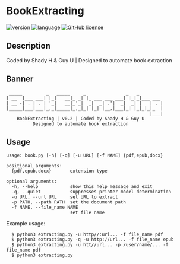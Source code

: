 # BookExtracting

![version](https://img.shields.io/badge/version-0.2-red.svg)
![language](https://img.shields.io/badge/language-python3%2B-green.svg)
[![GitHub license](https://img.shields.io/github/license/shaddih1/BookExtracting.svg)](https://github.com/shaddih1/BookExtracting/blob/master/LICENSE)

## Description
Coded by Shady H & Guy U | Designed to automate book extraction
## Banner
     _____         _   _____     _               _   _
    | __  |___ ___| |_|   __|_ _| |_ ___ ___ ___| |_|_|___ ___
    | __ -| . | . | '_|   __|_'_|  _|  _| .'|  _|  _| |   | . | 
    |_____|___|___|_,_|_____|_,_|_| |_| |__,|___|_| |_|_|_|_  |
                                                          |___|
        BookExtracting | v0.2 | Coded by Shady H & Guy U
              Designed to automate book extraction
              

   
## Usage
    usage: book.py [-h] [-q] [-u URL] [-f NAME] {pdf,epub,docx}
        
    positional arguments:
      {pdf,epub,docx}       extension type
            
    optional arguments:
      -h, --help            show this help message and exit
      -q, --quiet           suppresses printer model determination
      -u URL, --url URL     set URL to extract
      -p PATH, --path PATH  set the document path
      -f NAME, --file_name NAME
                            set file name
 Example usage:
 
      $ python3 extracting.py -u http//:url... -f file_name pdf
      $ python3 extracting.py -q -u http://url... -f file_name epub
      $ python3 extracting.py -u htt//url... -p /user/name/... -f file_name pdf
      $ python3 extracting.py 
